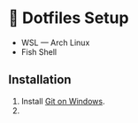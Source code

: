 # 🐠 Dotfiles Setup

- WSL — Arch Linux
- Fish Shell

## Installation

1. Install [Git on Windows](https://git-scm.com/download/win).
2.
